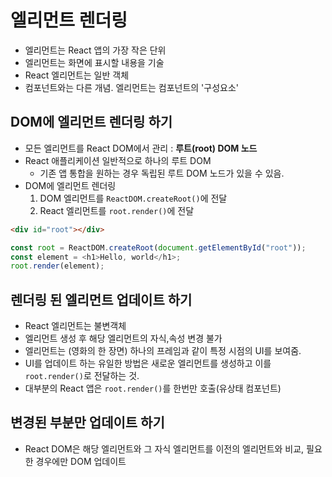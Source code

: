 # 엘리먼트 렌더링

- 엘리먼트는 React 앱의 가장 작은 단위
- 엘리먼트는 화면에 표시할 내용을 기술
- React 엘리먼트는 일반 객체
- 컴포넌트와는 다른 개념. 엘리먼트는 컴포넌트의 '구성요소'

## DOM에 엘리먼트 렌더링 하기

- 모든 엘리먼트를 React DOM에서 관리 : **루트(root) DOM 노드**
- React 애플리케이션 일반적으로 하나의 루트 DOM
  - 기존 앱 통합을 원하는 경우 독립된 루트 DOM 노드가 있을 수 있음.
- DOM에 엘리먼트 렌더링
  1. DOM 엘리먼트를 `ReactDOM.createRoot()`에 전달
  2. React 엘리먼트를 `root.render()`에 전달

```html
<div id="root"></div>
```

```js
const root = ReactDOM.createRoot(document.getElementById("root"));
const element = <h1>Hello, world</h1>;
root.render(element);
```

## 렌더링 된 엘리먼트 업데이트 하기

- React 엘리먼트는 불변객체
- 엘리먼트 생성 후 해당 엘리먼트의 자식,속성 변경 불가
- 엘리먼트는 (영화의 한 장면) 하나의 프레임과 같이 특정 시점의 UI를 보여줌.
- UI를 업데이트 하는 유일한 방법은 새로운 엘리먼트를 생성하고 이를 `root.render()`로 전달하는 것.
- 대부분의 React 앱은 `root.render()`를 한번만 호출(유상태 컴포넌트)

## 변경된 부분만 업데이트 하기

- React DOM은 해당 엘리먼트와 그 자식 엘리먼트를 이전의 엘리먼트와 비교, 필요한 경우에만 DOM 업데이트
